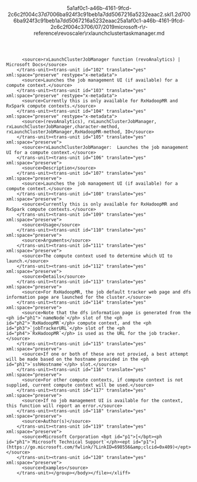 <?xml version="1.0"?><xliff version="1.2" xmlns="urn:oasis:names:tc:xliff:document:1.2" xmlns:xsi="http://www.w3.org/2001/XMLSchema-instance" xsi:schemaLocation="urn:oasis:names:tc:xliff:document:1.2 xliff-core-1.2-transitional.xsd"><file datatype="xml" original="rxlaunchclustertaskmanager.md" source-language="en-US" target-language="en-US"><header><tool tool-id="mdxliff" tool-name="mdxliff" tool-version="1.0-4e81c41" tool-company="Microsoft" /><xliffext:skl_file_name xmlns:xliffext="urn:microsoft:content:schema:xliffextensions">5a1af0c1-a46b-4161-9fcd-2c6c2f004c37d7006ba924f3c91beb1a7dd5067216a5232eaac2.skl</xliffext:skl_file_name><xliffext:version xmlns:xliffext="urn:microsoft:content:schema:xliffextensions">1.2</xliffext:version><xliffext:ms.openlocfilehash xmlns:xliffext="urn:microsoft:content:schema:xliffextensions">d7006ba924f3c91beb1a7dd5067216a5232eaac2</xliffext:ms.openlocfilehash><xliffext:ms.sourcegitcommit xmlns:xliffext="urn:microsoft:content:schema:xliffextensions">5a1af0c1-a46b-4161-9fcd-2c6c2f004c37</xliffext:ms.sourcegitcommit><xliffext:ms.lasthandoff xmlns:xliffext="urn:microsoft:content:schema:xliffextensions">06/07/2019</xliffext:ms.lasthandoff><xliffext:ms.openlocfilepath xmlns:xliffext="urn:microsoft:content:schema:xliffextensions">microsoft-r\r-reference\revoscaler\rxlaunchclustertaskmanager.md</xliffext:ms.openlocfilepath></header><body><group id="content" extype="content"><trans-unit id="101" translate="yes" xml:space="preserve" restype="x-metadata">
          <source>rxLaunchClusterJobManager function (revoAnalytics) | Microsoft Docs</source>
        </trans-unit><trans-unit id="102" translate="yes" xml:space="preserve" restype="x-metadata">
          <source>Launches the job management UI (if available) for a compute context.</source>
        </trans-unit><trans-unit id="103" translate="yes" xml:space="preserve" restype="x-metadata">
          <source>Currently this is only available for RxHadoopMR and RxSpark compute contexts.</source>
        </trans-unit><trans-unit id="104" translate="yes" xml:space="preserve" restype="x-metadata">
          <source>(revoAnalytics), rxLaunchClusterJobManager, rxLaunchClusterJobManager,character-method, rxLaunchClusterJobManager,RxHadoopMR-method, IO</source>
        </trans-unit><trans-unit id="105" translate="yes" xml:space="preserve">
          <source>rxLaunchClusterJobManager:  Launches the job management UI for a compute context.</source>
        </trans-unit><trans-unit id="106" translate="yes" xml:space="preserve">
          <source>Description</source>
        </trans-unit><trans-unit id="107" translate="yes" xml:space="preserve">
          <source>Launches the job management UI (if available) for a compute context.</source>
        </trans-unit><trans-unit id="108" translate="yes" xml:space="preserve">
          <source>Currently this is only available for RxHadoopMR and RxSpark compute contexts.</source>
        </trans-unit><trans-unit id="109" translate="yes" xml:space="preserve">
          <source>Usage</source>
        </trans-unit><trans-unit id="110" translate="yes" xml:space="preserve">
          <source>Arguments</source>
        </trans-unit><trans-unit id="111" translate="yes" xml:space="preserve">
          <source>The compute context used to determine which UI to launch.</source>
        </trans-unit><trans-unit id="112" translate="yes" xml:space="preserve">
          <source>Details</source>
        </trans-unit><trans-unit id="113" translate="yes" xml:space="preserve">
          <source>For RxHadoopMR, the job default tracker web page and dfs information page are launched for the cluster.</source>
        </trans-unit><trans-unit id="114" translate="yes" xml:space="preserve">
          <source>Note that the dfs information page is generated from the <ph id="ph1">`nameNode`</ph> slot of the <ph id="ph2">`RxHadoopMR`</ph> compute context, and the <ph id="ph3">`jobTrackerURL`</ph> slot of the <ph id="ph4">`RxHadoopMR`</ph> is used as the URL for the job tracker.</source>
        </trans-unit><trans-unit id="115" translate="yes" xml:space="preserve">
          <source>If one or both of these are not provied, a best attempt will be made based on the hostname provided in the <ph id="ph1">`sshHostname`</ph> slot.</source>
        </trans-unit><trans-unit id="116" translate="yes" xml:space="preserve">
          <source>For other compute contexts, if compute context is not supplied, current compute context will be used.</source>
        </trans-unit><trans-unit id="117" translate="yes" xml:space="preserve">
          <source>If no job management UI is available for the context, this function will report an error.</source>
        </trans-unit><trans-unit id="118" translate="yes" xml:space="preserve">
          <source>Author(s)</source>
        </trans-unit><trans-unit id="119" translate="yes" xml:space="preserve">
          <source>Microsoft Corporation <bpt id="p1">[</bpt><ph id="ph1">`Microsoft Technical Support`</ph><ept id="p1">](https://go.microsoft.com/fwlink/?LinkID=698556&amp;clcid=0x409)</ept></source>
        </trans-unit><trans-unit id="120" translate="yes" xml:space="preserve">
          <source>Examples</source>
        </trans-unit></group></body></file></xliff>